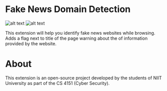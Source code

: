 # Fake News Domain Detection
![alt text](https://lh3.googleusercontent.com/Zk3-455NE3ANot1EzEBrgHBHE6kHZb7xb-sqNJgdnlzWN_PYE5K_dFUdDCFSgT2Cfph0lYBp2w=w640-h400-e365)
![alt text](https://lh3.googleusercontent.com/_juDikMRQDXdiHjP2eZzb2KFMTbrco9O6tHp7BJC5Oj_Sk83OJ5Az3fA7fmBL0mpIsAcUOpcl7A=w640-h400-e365)

This extension will help you identify fake news websites while browsing. Adds a flag next to title of the page warning about the of information provided by the website.  

# About
This extension is an open-source project developed by the students of NIIT University as part of the CS 4151 (Cyber Security).
